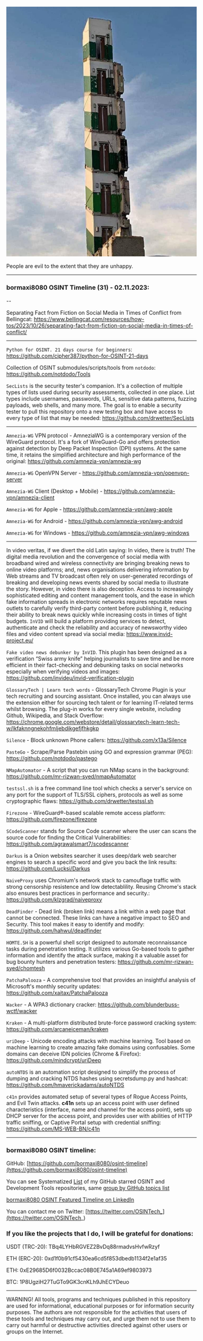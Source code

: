 ![alt text](img/31.jpg)

People are evil to the extent that they are unhappy.

----
### bormaxi8080 OSINT Timeline (31) - 02.11.2023:

--

Separating Fact from Fiction on Social Media in Times of Conflict from Bellingcat: https://www.bellingcat.com/resources/how-tos/2023/10/26/separating-fact-from-fiction-on-social-media-in-times-of-conflict/

----

```Python for OSINT. 21 days course for beginners```: https://github.com/cipher387/python-for-OSINT-21-days

Collection of OSINT submodules/scripts/tools from ```notdodo```: https://github.com/notdodo/Tools

```SecLists``` is the security tester's companion. It's a collection of multiple types of lists used during security assessments, collected in one place. List types include usernames, passwords, URLs, sensitive data patterns, fuzzing payloads, web shells, and many more. The goal is to enable a security tester to pull this repository onto a new testing box and have access to every type of list that may be needed: https://github.com/drwetter/SecLists

----

```Amnezia-WG``` VPN protocol - AmneziaWG is a contemporary version of the WireGuard protocol. It's a fork of WireGuard-Go and offers protection against detection by Deep Packet Inspection (DPI) systems. At the same time, it retains the simplified architecture and high performance of the original: https://github.com/amnezia-vpn/amnezia-wg

```Amnezia-WG``` OpenVPN Server - https://github.com/amnezia-vpn/openvpn-server

```Amnezia-WG``` Client (Desktop + Mobile) - https://github.com/amnezia-vpn/amnezia-client

```Amnezia-WG``` for Apple - https://github.com/amnezia-vpn/awg-apple

```Amnezia-WG``` for Android - https://github.com/amnezia-vpn/awg-android

```Amnezia-WG``` for Windows - https://github.com/amnezia-vpn/awg-windows

----

In video veritas, if we divert the old Latin saying: In video, there is truth! The digital media revolution and the convergence of social media with broadband wired and wireless connectivity are bringing breaking news to online video platforms; and, news organisations delivering information by Web streams and TV broadcast often rely on user-generated recordings of breaking and developing news events shared by social media to illustrate the story. However, in video there is also deception. Access to increasingly sophisticated editing and content management tools, and the ease in which fake information spreads in electronic networks requires reputable news outlets to carefully verify third-party content before publishing it, reducing their ability to break news quickly while increasing costs in times of tight budgets. ```InVID``` will build a platform providing services to detect, authenticate and check the reliability and accuracy of newsworthy video files and video content spread via social media: https://www.invid-project.eu/

```Fake video news debunker by InVID```. This plugin has been designed as a verification “Swiss army knife” helping journalists to save time and be more efficient in their fact-checking and debunking tasks on social networks especially when verifying videos and images: https://github.com/invideu/invid-verification-plugin

```GlossaryTech | Learn tech words``` - GlossaryTech Chrome Plugin is your tech recruiting and sourcing assistant. Once installed, you can always use the extension either for sourcing tech talent or for learning IT-related terms whilst browsing. The plug-in works for every single website, including Github, Wikipedia, and Stack Overflow: https://chrome.google.com/webstore/detail/glossarytech-learn-tech-w/lkfaknngnekohfmljebdikgefjfhkgkp

```Silence``` - Block unknown Phone callers: https://github.com/x13a/Silence

```PasteGo``` - Scrape/Parse Pastebin using GO and expression grammar (PEG): https://github.com/notdodo/pastego

```NMapAutomator``` - A script that you can run NMap scans in the background: https://github.com/mr-rizwan-syed/nmapAutomator

```testssl.sh``` is a free command line tool which checks a server's service on any port for the support of TLS/SSL ciphers, protocols as well as some cryptographic flaws: https://github.com/drwetter/testssl.sh

```Firezone``` - WireGuard®-based scalable remote access platform: https://github.com/firezone/firezone

```SCodeScanner``` stands for Source Code scanner where the user can scans the source code for finding the Critical Vulnerabilities: https://github.com/agrawalsmart7/scodescanner

```Darkus``` is a Onion websites searcher it uses deep/dark web searcher engines to search a specific word and give you back the link results: https://github.com/Lucksi/Darkus

```NaiveProxy``` uses Chromium's network stack to camouflage traffic with strong censorship resistence and low detectablility. Reusing Chrome's stack also ensures best practices in performance and security.: https://github.com/klzgrad/naiveproxy

```DeadFinder``` - Dead link (broken link) means a link within a web page that cannot be connected. These links can have a negative impact to SEO and Security. This tool makes it easy to identify and modify: https://github.com/hahwul/deadfinder

```HOMTE.SH``` is a powerful shell script designed to automate reconnaissance tasks during penetration testing. It utilizes various Go-based tools to gather information and identify the attack surface, making it a valuable asset for bug bounty hunters and penetration testers: https://github.com/mr-rizwan-syed/chomtesh

```PatchaPalooza``` - A comprehensive tool that provides an insightful analysis of Microsoft's monthly security updates: https://github.com/xaitax/PatchaPalooza

```Wacker``` - A WPA3 dictionary cracker: https://github.com/blunderbuss-wctf/wacker

```Kraken``` - A multi-platform distributed brute-force password cracking system: https://github.com/arcaneiceman/kraken

```uriDeep``` - Unicode encoding attacks with machine learning. Tool based on machine learning to create amazing fake domains using confusables. Some domains can deceive IDN policies (Chrome & Firefox): https://github.com/mindcrypt/uriDeep

```autoNTDS``` is an automation script designed to simplify the process of dumping and cracking NTDS hashes using secretsdump.py and hashcat: https://github.com/hmaverickadams/autoNTDS

```c41n``` provides automated setup of several types of Rogue Access Points, and Evil Twin attacks. **c41n** sets up an access point with user defined characteristics (interface, name and channel for the access point), sets up DHCP server for the access point, and provides user with abilities of HTTP traffic sniffing, or Captive Portal setup with credential sniffing: https://github.com/MS-WEB-BN/c41n

----
### bormaxi8080 OSINT timeline:

GitHub: [https://github.com/bormaxi8080/osint-timeline](https://github.com/bormaxi8080/osint-timeline)

You can see Systematized [List](https://github.com/bormaxi8080/github-starred-repos-builder/blob/main/starred_repos.md) of my GitHub starred OSINT and Development Tools repositories, same [group by GitHub topics list](https://github.com/bormaxi8080/starred)

[bormaxi8080 OSINT Featured Timeline on LinkedIn](https://www.linkedin.com/in/osintech/details/featured/)

You can contact me on Twitter: [https://twitter.com/OSINTech_](https://twitter.com/OSINTech_)
### If you like the projects that I do, I will be grateful for donations:

USDT (TRC-20): TBq4LYHbRGVEZ2BvDq88rmadvsHvfwRzyf

ETH (ERC-20): 0xd1f0b91cf5430ea6cd5f853dbedb1134f2e1af35

ETH: 0xE29685D6f0032Bccac08B0E745a1A69ef9803973

BTC: 1P8UgziH27TuGTo9GK3cnKLh9JhECYDeuo

----

WARNING! All tools, programs and techniques published in this repository are used for informational, educational purposes or for information security purposes. The authors are not responsible for the activities that users of these tools and techniques may carry out, and urge them not to use them to carry out harmful or destructive activities directed against other users or groups on the Internet.